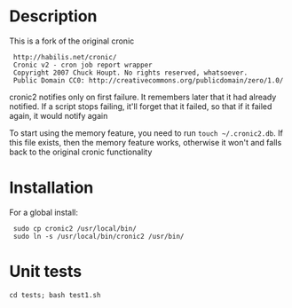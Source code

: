 # Description
This is a fork of the original cronic

     http://habilis.net/cronic/
     Cronic v2 - cron job report wrapper
     Copyright 2007 Chuck Houpt. No rights reserved, whatsoever.
     Public Domain CC0: http://creativecommons.org/publicdomain/zero/1.0/

cronic2 notifies only on first failure.
It remembers later that it had already notified.
If a script stops failing, it'll forget that it failed, so that if it failed again, it would notify again

To start using the memory feature, you need to run `touch ~/.cronic2.db`.
If this file exists, then the memory feature works, otherwise it won't and falls back to the original cronic functionality

# Installation
For a global install:

     sudo cp cronic2 /usr/local/bin/
     sudo ln -s /usr/local/bin/cronic2 /usr/bin/

# Unit tests

    cd tests; bash test1.sh
